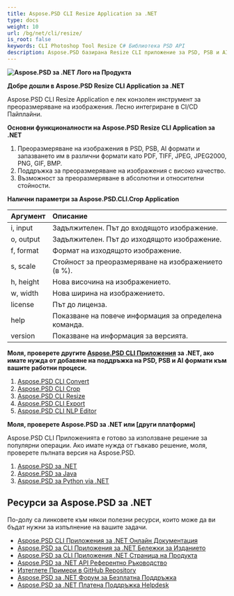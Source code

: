 ```yaml
---
title: Aspose.PSD CLI Resize Application за .NET
type: docs
weight: 10
url: /bg/net/cli/resize/
is_root: false
keywords: CLI Photoshop Tool Resize C# Библиотека PSD API
description: Aspose.PSD базирана Resize CLI приложение за PSD, PSB и AI файлови формати. Автоматизация на CI/CD без код. Поддържа преоразмеряване на изображения и запазването им в различни формати като PDF, TIFF, JPEG, JPEG2000, PNG, GIF, BMP. Не изисква инсталиране на Adobe Photoshop или Adobe Illustrator и може да се изпълнява от конзолата без допълнителен код.
---
```


**![Aspose.PSD за .NET Лого на Продукта](home_1.png)**

**Добре дошли в Aspose.PSD Resize CLI Application за .NET**

Aspose.PSD CLI Resize Application е лек конзолен инструмент за преоразмеряване на изображения. Лесно интегриране в CI/CD Пайплайни.

**Основни функционалности на Aspose.PSD Resize CLI Application за .NET**

1. Преоразмеряване на изображения в PSD, PSB, AI формати и запазването им в различни формати като PDF, TIFF, JPEG, JPEG2000, PNG, GIF, BMP.
2. Поддръжка за преоразмеряване на изображения с високо качество.
3. Възможност за преоразмеряване в абсолютни и относителни стойности.

**Налични параметри за Aspose.PSD.CLI.Crop Application**

| **Аргумент** | **Описание**                            |
|:-------------|:----------------------------------------|
| i, input     | Задължителен. Път до входящото изображение. |
| o, output    | Задължителен. Път до изходящото изображение.|
| f, format    | Формат на изходящото изображение.       |
| s, scale     | Стойност за преоразмеряване на изображението (в %).|
| h, height    | Нова височина на изображението.         |
| w, width     | Нова ширина на изображението.           |
| license      | Път до лиценза.                         |
| help         | Показване на повече информация за определена команда. |
| version      | Показване на информация за версията.    |


**Моля, проверете другите [Aspose.PSD CLI Приложения](https://docs.aspose.com/psd/net/cli) за .NET, ако имате нужда от добавяне на поддръжка на PSD, PSB и AI формати към вашите работни процеси.**

1. [Aspose.PSD CLI Convert](/psd/bg/net/cli/convert)
2. [Aspose.PSD CLI Crop](/psd/bg/net/cli/crop)
3. [Aspose.PSD CLI Resize](/psd/bg/net/cli/resize)
4. [Aspose.PSD CLI Export](/psd/bg/net/cli/export)
5. [Aspose.PSD CLI NLP Editor](/psd/bg/net/cli/nlp-editor)

**Моля, проверете Aspose.PSD за .NET или [други платформи]**

Aspose.PSD CLI Приложенията е готово за използване решение за популярни операции. Ако имате нужда от гъвкаво решение, моля, проверете пълната версия на Aspose.PSD.

1. [Aspose.PSD за .NET](https://releases.aspose.com/psd/net/)
2. [Aspose.PSD за Java](https://releases.aspose.com/psd/java/) 
3. [Aspose.PSD за Python via .NET](https://releases.aspose.com/psd/python-net/)

## **Ресурси за Aspose.PSD за .NET**

По-долу са линковете към някои полезни ресурси, които може да ви бъдат нужни за изпълнение на вашите задачи.

- [Aspose.PSD CLI Приложения за .NET Онлайн Документация](/psd/bg/net/cli/conversion)
- [Aspose.PSD за CLI Приложения за .NET Бележки за Изданието](/psd/bg/net/cli/conversion/release-notes/)
- [Aspose.PSD за CLI Приложения .NET Страница на Продукта](https://products.aspose.com/psd/net/cli)
- [Aspose.PSD за .NET API Референтно Ръководство](https://reference.aspose.com/net/psd)
- [Изтеглете Примери в GitHub Repository](https://github.com/aspose-psd/CLI-Applications)
- [Aspose.PSD за .NET Форум за Безплатна Поддръжка](https://forum.aspose.com/c/psd)
- [Aspose.PSD за .NET Платена Поддръжка Helpdesk](https://helpdesk.aspose.com/)
